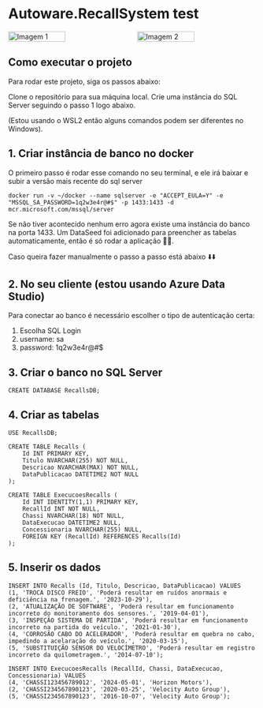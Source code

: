 ﻿# Autoware.RecallSystem test

<div style="display: flex; justify-content: space-between;">
  <img width="48%" alt="Imagem 1" src="https://github.com/user-attachments/assets/998fcbb9-f265-4e72-90d6-bfc416c4a982">
  <img width="48%" alt="Imagem 2" src="https://github.com/user-attachments/assets/babc6623-5bf6-4e4a-8f0c-535580949183">
</div>

## Como executar o projeto
Para rodar este projeto, siga os passos abaixo:

Clone o repositório para sua máquina local.
Crie uma instância do SQL Server seguindo o passo 1 logo abaixo.

(Estou usando o WSL2 então alguns comandos podem ser diferentes no Windows).

## 1. Criar instância de banco no docker

O primeiro passo é rodar esse comando no seu terminal, e ele irá baixar e subir 
a versão mais recente do sql server

``` 
docker run -v ~/docker --name sqlserver -e "ACCEPT_EULA=Y" -e "MSSQL_SA_PASSWORD=1q2w3e4r@#$" -p 1433:1433 -d mcr.microsoft.com/mssql/server

```

Se não tiver acontecido nenhum erro agora existe uma instância do banco na porta 1433.
Um DataSeed foi adicionado para preencher as tabelas automaticamente, então é só rodar a aplicação 🚀🚀.


Caso queira fazer manualmente o passo a passo está abaixo ⬇️⬇️


## 2. No seu cliente (estou usando Azure Data Studio)
Para conectar ao banco é necessário escolher o tipo de autenticação certa:
1. Escolha SQL Login
2. username: sa
3. password: 1q2w3e4r@#$


## 3. Criar o banco no SQL Server

```
CREATE DATABASE RecallsDB;
```

## 4. Criar as tabelas 

```
USE RecallsDB;

CREATE TABLE Recalls (
    Id INT PRIMARY KEY,
    Titulo NVARCHAR(255) NOT NULL,
    Descricao NVARCHAR(MAX) NOT NULL,
    DataPublicacao DATETIME2 NOT NULL
);

CREATE TABLE ExecucoesRecalls (
    Id INT IDENTITY(1,1) PRIMARY KEY,
    RecallId INT NOT NULL,
    Chassi NVARCHAR(18) NOT NULL,
    DataExecucao DATETIME2 NULL,
    Concessionaria NVARCHAR(255) NULL,
    FOREIGN KEY (RecallId) REFERENCES Recalls(Id)
);
```

## 5. Inserir os dados

```
INSERT INTO Recalls (Id, Titulo, Descricao, DataPublicacao) VALUES
(1, 'TROCA DISCO FREIO', 'Poderá resultar em ruídos anormais e deficiência na frenagem.', '2023-10-29'),
(2, 'ATUALIZAÇÃO DE SOFTWARE', 'Poderá resultar em funcionamento incorreto do monitoramento dos sensores.', '2019-04-01'),
(3, 'INSPEÇÃO SISTEMA DE PARTIDA', 'Poderá resultar em funcionamento incorreto na partida do veículo.', '2021-01-30'),
(4, 'CORROSÃO CABO DO ACELERADOR', 'Poderá resultar em quebra no cabo, impedindo a acelaração do veículo.', '2020-03-15'),
(5, 'SUBSTITUIÇÃO SENSOR DO VELOCÍMETRO', 'Poderá resultar em registro incorreto da quilometragem.', '2014-07-10');

INSERT INTO ExecucoesRecalls (RecallId, Chassi, DataExecucao, Concessionaria) VALUES
(4, 'CHASSI123456789012', '2024-05-01', 'Horizon Motors'),
(2, 'CHASSI234567890123', '2020-03-25', 'Velocity Auto Group'),
(5, 'CHASSI234567890123', '2016-10-07', 'Velocity Auto Group');
```




